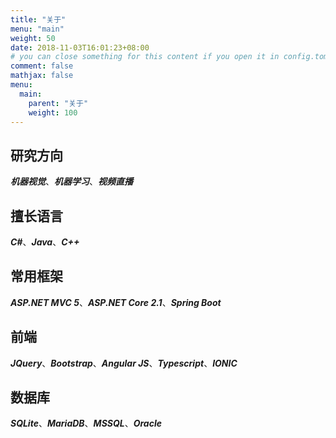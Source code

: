 ```yaml
---
title: "关于"
menu: "main"
weight: 50
date: 2018-11-03T16:01:23+08:00
# you can close something for this content if you open it in config.toml.
comment: false
mathjax: false
menu:
  main:
    parent: "关于"
    weight: 100
---
```


## 研究方向

***机器视觉***、***机器学习***、***视频直播***

## 擅长语言

***C#***、***Java***、***C++***

## 常用框架

***ASP.NET MVC 5***、***ASP.NET Core 2.1***、***Spring Boot***

## 前端

***JQuery***、***Bootstrap***、***Angular JS***、***Typescript***、***IONIC***

## 数据库

***SQLite***、***MariaDB***、***MSSQL***、***Oracle***